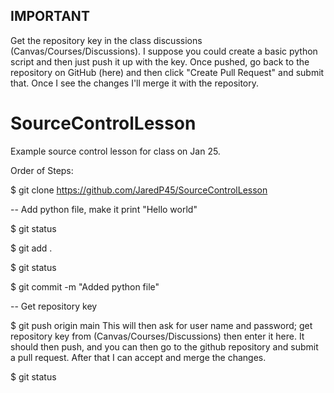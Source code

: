 ## IMPORTANT
Get the repository key in the class discussions (Canvas/Courses/Discussions).
I suppose you could create a basic python script and then just push it up with the key. Once pushed, go back to the repository on GitHub (here) and then click "Create Pull Request" and submit that. Once I see the changes I'll merge it with the repository.


# SourceControlLesson
Example source control lesson for class on Jan 25.

Order of Steps:

$ git clone https://github.com/JaredP45/SourceControlLesson

-- Add python file, make it print "Hello world"

$ git status

$ git add . 

$ git status

$ git commit -m "Added python file"

-- Get repository key 

$ git push origin main
This will then ask for user name and password; get repository key from (Canvas/Courses/Discussions) then enter it here. It should then push, and you can then go to the github repository and submit a pull request. After that I can accept and merge the changes.

$ git status
